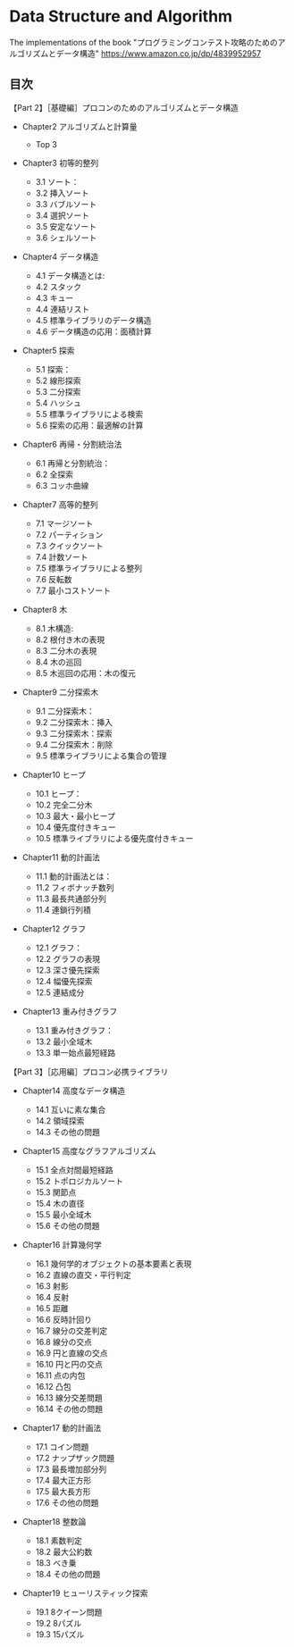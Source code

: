 # Data Structure and Algorithm
The implementations of the book "プログラミングコンテスト攻略のためのアルゴリズムとデータ構造"
https://www.amazon.co.jp/dp/4839952957

## 目次

【Part 2】［基礎編］プロコンのためのアルゴリズムとデータ構造

- Chapter2 アルゴリズムと計算量
  - Top 3

- Chapter3 初等的整列
  - 3.1 ソート：
  - 3.2 挿入ソート
  - 3.3 バブルソート
  - 3.4 選択ソート
  - 3.5 安定なソート
  - 3.6 シェルソート

- Chapter4 データ構造
  - 4.1 データ構造とは: 
  - 4.2 スタック
  - 4.3 キュー
  - 4.4 連結リスト
  - 4.5 標準ライブラリのデータ構造
  - 4.6 データ構造の応用：面積計算

- Chapter5 探索
  - 5.1 探索：
  - 5.2 線形探索
  - 5.3 二分探索
  - 5.4 ハッシュ
  - 5.5 標準ライブラリによる検索
  - 5.6 探索の応用：最適解の計算

- Chapter6 再帰・分割統治法
  - 6.1 再帰と分割統治：
  - 6.2 全探索
  - 6.3 コッホ曲線

- Chapter7 高等的整列
  - 7.1 マージソート
  - 7.2 パーティション
  - 7.3 クイックソート
  - 7.4 計数ソート
  - 7.5 標準ライブラリによる整列
  - 7.6 反転数
  - 7.7 最小コストソート

- Chapter8 木
  - 8.1 木構造: 
  - 8.2 根付き木の表現
  - 8.3 二分木の表現
  - 8.4 木の巡回
  - 8.5 木巡回の応用：木の復元

- Chapter9 二分探索木
  - 9.1 二分探索木：
  - 9.2 二分探索木：挿入
  - 9.3 二分探索木：探索
  - 9.4 二分探索木：削除
  - 9.5 標準ライブラリによる集合の管理

- Chapter10 ヒープ
  - 10.1 ヒープ：
  - 10.2 完全二分木
  - 10.3 最大・最小ヒープ
  - 10.4 優先度付きキュー
  - 10.5 標準ライブラリによる優先度付きキュー

- Chapter11 動的計画法
  - 11.1 動的計画法とは：
  - 11.2 フィボナッチ数列
  - 11.3 最長共通部分列
  - 11.4 連鎖行列積

- Chapter12 グラフ
  - 12.1 グラフ：
  - 12.2 グラフの表現
  - 12.3 深さ優先探索
  - 12.4 幅優先探索
  - 12.5 連結成分

- Chapter13 重み付きグラフ
  - 13.1 重み付きグラフ：
  - 13.2 最小全域木
  - 13.3 単一始点最短経路

【Part 3】［応用編］プロコン必携ライブラリ

- Chapter14 高度なデータ構造
  - 14.1 互いに素な集合
  - 14.2 領域探索
  - 14.3 その他の問題

- Chapter15 高度なグラフアルゴリズム
  - 15.1 全点対間最短経路
  - 15.2 トポロジカルソート
  - 15.3 関節点
  - 15.4 木の直径
  - 15.5 最小全域木
  - 15.6 その他の問題

- Chapter16 計算幾何学
  - 16.1 幾何学的オブジェクトの基本要素と表現
  - 16.2 直線の直交・平行判定
  - 16.3 射影
  - 16.4 反射
  - 16.5 距離
  - 16.6 反時計回り
  - 16.7 線分の交差判定
  - 16.8 線分の交点
  - 16.9 円と直線の交点
  - 16.10 円と円の交点
  - 16.11 点の内包
  - 16.12 凸包
  - 16.13 線分交差問題
  - 16.14 その他の問題

- Chapter17 動的計画法
  - 17.1 コイン問題
  - 17.2 ナップザック問題
  - 17.3 最長増加部分列
  - 17.4 最大正方形
  - 17.5 最大長方形
  - 17.6 その他の問題

- Chapter18 整数論
  - 18.1 素数判定
  - 18.2 最大公約数
  - 18.3 べき乗
  - 18.4 その他の問題

- Chapter19 ヒューリスティック探索
  - 19.1 8クイーン問題
  - 19.2 8パズル
  - 19.3 15パズル